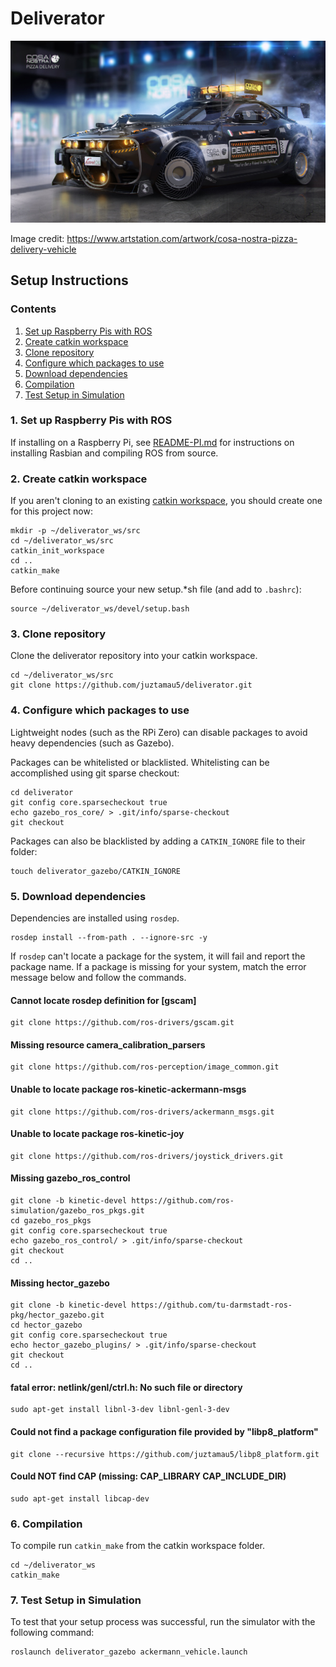 # Deliverator

![Cosa Nostra Pizza Delivery](Cosa_Notra_Pizza_Delivery_Vehicle_by_Igor_Sobolevsky.jpg "The Deliverator")

Image credit: https://www.artstation.com/artwork/cosa-nostra-pizza-delivery-vehicle

## Setup Instructions

### Contents
1. [Set up Raspberry Pis with ROS](#1-set-up-raspberry-pis-with-ros)
2. [Create catkin workspace](#2-create-catkin-workspace)
3. [Clone repository](#3-clone-repository)
4. [Configure which packages to use](#4-configure-which-packages-to-use)
5. [Download dependencies](#5-download-dependencies)
6. [Compilation](#6-compilation)
7. [Test Setup in Simulation](#7-test-setup-in-simulation)

### 1. Set up Raspberry Pis with ROS

If installing on a Raspberry Pi, see [README-PI.md](README-PI.md) for instructions on installing Rasbian and compiling ROS from source.

### 2. Create catkin workspace

If you aren't cloning to an existing [catkin workspace](http://wiki.ros.org/catkin/Tutorials/create_a_workspace), you should create one for this project now:

```shell
mkdir -p ~/deliverator_ws/src
cd ~/deliverator_ws/src
catkin_init_workspace
cd ..
catkin_make
```

Before continuing source your new setup.*sh file (and add to `.bashrc`):

```shell
source ~/deliverator_ws/devel/setup.bash
```

### 3. Clone repository

Clone the deliverator repository into your catkin workspace.

```shell
cd ~/deliverator_ws/src
git clone https://github.com/juztamau5/deliverator.git
```

### 4. Configure which packages to use

Lightweight nodes (such as the RPi Zero) can disable packages to avoid heavy dependencies (such as Gazebo).

Packages can be whitelisted or blacklisted. Whitelisting can be accomplished using git sparse checkout:

```shell
cd deliverator
git config core.sparsecheckout true
echo gazebo_ros_core/ > .git/info/sparse-checkout
git checkout
```

Packages can also be blacklisted by adding a `CATKIN_IGNORE` file to their folder:

```shell
touch deliverator_gazebo/CATKIN_IGNORE
```

### 5. Download dependencies

Dependencies are installed using `rosdep`.

```shell
rosdep install --from-path . --ignore-src -y
```

If `rosdep` can't locate a package for the system, it will fail and report the package name. If a package is missing for your system, match the error message below and follow the commands.

#### Cannot locate rosdep definition for [gscam]

```shell
git clone https://github.com/ros-drivers/gscam.git
```

#### Missing resource camera_calibration_parsers

```shell
git clone https://github.com/ros-perception/image_common.git
```

#### Unable to locate package ros-kinetic-ackermann-msgs

```shell
git clone https://github.com/ros-drivers/ackermann_msgs.git
```

#### Unable to locate package ros-kinetic-joy

```shell
git clone https://github.com/ros-drivers/joystick_drivers.git
```

#### Missing gazebo_ros_control

```shell
git clone -b kinetic-devel https://github.com/ros-simulation/gazebo_ros_pkgs.git
cd gazebo_ros_pkgs
git config core.sparsecheckout true
echo gazebo_ros_control/ > .git/info/sparse-checkout
git checkout
cd ..
```

#### Missing hector_gazebo

```shell
git clone -b kinetic-devel https://github.com/tu-darmstadt-ros-pkg/hector_gazebo.git
cd hector_gazebo
git config core.sparsecheckout true
echo hector_gazebo_plugins/ > .git/info/sparse-checkout
git checkout
cd ..
```

#### fatal error: netlink/genl/ctrl.h: No such file or directory

```shell
sudo apt-get install libnl-3-dev libnl-genl-3-dev
```

#### Could not find a package configuration file provided by "libp8_platform"

```shell
git clone --recursive https://github.com/juztamau5/libp8_platform.git
```

#### Could NOT find CAP (missing: CAP_LIBRARY CAP_INCLUDE_DIR)

```shell
sudo apt-get install libcap-dev
```

### 6. Compilation

To compile run `catkin_make` from the catkin workspace folder.

```shell
cd ~/deliverator_ws
catkin_make
```

### 7. Test Setup in Simulation

To test that your setup process was successful, run the simulator with the following command:

```shell
roslaunch deliverator_gazebo ackermann_vehicle.launch
```
